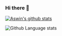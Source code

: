 ### Hi there 👋

[![Aswin's github stats](https://github-readme-stats.vercel.app/api?username=aswinavofficial&show_icons=true&theme=dracula&count_private=true)](https://github.com/anuraghazra/github-readme-stats)

![Github Language stats](https://github-readme-stats.vercel.app/api/top-langs/?username=aswinavofficial&langs_count=3&theme=dracula)
<!--
**aswinavofficial/aswinavofficial** is a ✨ _special_ ✨ repository because its `README.md` (this file) appears on your GitHub profile.

Here are some ideas to get you started:

- 🔭 I’m currently working on ...
- 🌱 I’m currently learning ...
- 👯 I’m looking to collaborate on ...
- 🤔 I’m looking for help with ...
- 💬 Ask me about ...
- 📫 How to reach me: ...
- 😄 Pronouns: ...
- ⚡ Fun fact: ...
-->
